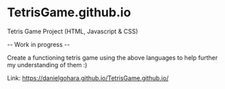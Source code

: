 # TetrisGame.github.io
Tetris Game Project (HTML, Javascript &amp; CSS)

-- Work in progress --

Create a functioning tetris game using the above languages to help further my understanding of them :)

Link: https://danielgohara.github.io/TetrisGame.github.io/

